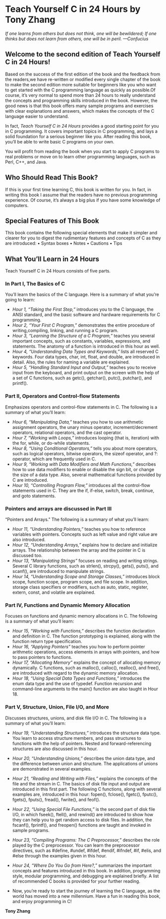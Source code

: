 # **Teach Yourself C in 24 Hours by Tony Zhang**

*If one learns from others but does not think, one will be bewildered;*
*If one thinks but does not learn from others, one will be in peril.*
*—Confucius*

## Welcome to the second edition of Teach Yourself C in 24 Hours!
Based on the success of the first edition of the book and the feedback from the readers,we have re-written or modified every single chapter of the book to make the second edition more suitable for beginners like you who want to get started with the C programming language as quickly as possible.Of course, it’s very normal to spend more than 24 hours to really understand the concepts and programming skills introduced in the book. However, the good news is that this book offers many sample programs and exercises with clear explanations and answers, which makes the concepts of the C language easier to understand.

In fact, *Teach Yourself C in 24 Hours* provides a good starting point for you in C programming.
It covers important topics in C programming, and lays a solid foundation for a serious beginner like you. After reading this book, you’ll be able to write basic C programs on your own.

You will profit from reading the book when you start to apply C programs to real problems or move on to learn other programming languages, such as Perl, C++, and Java. 

## Who Should Read This Book?
If this is your first time learning C, this book is written for you. In fact, in writing this book I assume that the readers have no previous programming experience. Of course, it’s
always a big plus if you have some knowledge of computers.

## Special Features of This Book
This book contains the following special elements that make it simpler and clearer for you to digest the rudimentary features and concepts of C as they are introduced:
• Syntax boxes
• Notes
• Cautions
• Tips

## What You’ll Learn in 24 Hours
Teach Yourself C in 24 Hours consists of five parts.
 
### In Part I, The Basics of C 
You’ll learn the basics of the C language. Here is a summary of what you’re going to learn:
- *Hour 1, “Taking the First Step,”* introduces you to the C language, the ANSI standard, and the basic software and hardware requirements for C programming.
- *Hour 2, “Your First C Program,”* demonstrates the entire procedure of writing,compiling, linking, and running a C program.
- *Hour 3, “Learning the Structure of a C Program,”* teaches you several important concepts, such as constants, variables, expressions, and statements. The anatomy of a function is introduced in this hour as well.
- *Hour 4, “Understanding Data Types and Keywords,”* lists all reserved C keywords. Four data types, char, int, float, and double, are introduced in detail. Also, the rules for naming a variable are explained.
- *Hour 5, “Handling Standard Input and Output,”* teaches you to receive input from the keyboard, and print output on the screen with the help of a set of C functions, such as getc(), getchar(), putc(), putchar(), and printf().

### Part II, Operators and Control-flow Statements 
Emphasizes operators and control-flow statements in C. The following is a summary of what you’ll learn:
- *Hour 6, “Manipulating Data,”* teaches you how to use arithmetic assignment operators, the unary minus operator, increment/decrement operators, relational operators, and the cast operator.
- *Hour 7, “Working with Loops,”* introduces looping (that is, iteration) with the for, while, or do-while statements.
- *Hour 8, “Using Conditional Operators,”* tells you about more operators, such as logical operators, bitwise operators, the sizeof operator, and ?: operator, which are frequently used in C.
- *Hour 9, “Working with Data Modifiers and Math Functions,”* describes how to use data modifiers to enable or disable the sign bit, or change the size of a data type. Also, several mathematical functions provided by C are introduced.
- *Hour 10, “Controlling Program Flow,”* introduces all the control-flow statements used in C. They are the if, if-else, switch, break, continue, and goto statements.

### Pointers and arrays are discussed in Part III
 “Pointers and Arrays.” The following is a summary of what you’ll learn:
- *Hour 11, “Understanding Pointers,”* teaches you how to reference variables with pointers. Concepts such as left value and right value are also introduced.
- *Hour 12, “Understanding Arrays,”* explains how to declare and initialize arrays. The relationship between the array and the pointer in C is discussed too.
- *Hour 13, “Manipulating Strings”* focuses on reading and writing strings. Several C library functions, such as strlen(), strcpy(), gets(), puts(), and scanf(), are introduced to manipulate strings.
- *Hour 14, “Understanding Scope and Storage Classes,”* introduces block scope, function scope, program scope, and file scope. In addition, storage class specifiers or modifiers, such as auto, static, register, extern, const, and volatile are explained.

### Part IV, Functions and Dynamic Memory Allocation 
Focuses on functions and dynamic memory allocations in C. The following is a summary of what you’ll learn:
- *Hour 15, “Working with Functions,”* describes the function declaration and definition
in C. The function prototyping is explained, along with the function return type specification.
- *Hour 16, “Applying Pointers”* teaches you how to perform pointer arithmetic operations, access elements in arrays with pointers, and how to pass pointers to functions.
- *Hour 17, “Allocating Memory”* explains the concept of allocating memory dynamically. C functions, such as malloc(), calloc(), realloc(), and free(), are introduced with regard to the dynamic memory allocation.
- *Hour 18, “Using Special Data Types and Functions,”* introduces the enum data type and the use of typedef. Function recursion and command-line arguments to the main() function are also taught in Hour 18.

### Part V, Structure, Union, File I/O, and More
Discusses structures, unions, and disk file
I/O in C. The following is a summary of what you’ll learn:
- *Hour 19, “Understanding Structures,”* introduces the structure data type. You learn to access structure members, and pass structures to functions with the help of pointers. Nested and forward-referencing structures are also discussed in this hour.
- *Hour 20, “Understanding Unions,”* describes the union data type, and the difference between union and structure. The applications of unions are demonstrated in several examples.
- *Hour 21, “Reading and Writing with Files,”* explains the concepts of the file and the stream in C. The basics of disk file input and output are introduced in this first part. The following C functions, along with several examples are, introduced in this
hour: fopen(), fclose(), fgetc(), fputc(), fgets(), fputs(), fread(), fwrite(), and feof().
- *Hour 22, “Using Special File Functions,”* is the second part of disk file I/O, in which fseek(), ftell(), and rewind() are introduced to show how they can help you to get random access to disk files. In addition, the fscanf(), fprintf(), and freopen() functions are taught and invoked in sample programs.
- *Hour 23, “Compiling Programs: The C Preprocessor,”* describes the role played by the C preprocessor. You can learn the preprocessor directives, such as #define, #undef, #ifdef, #endif, #ifndef, #if, #elis, and #else through the examples given in this hour.
- *Hour 24, “Where Do You Go from Here?,”* summarizes the important concepts and features introduced in this book. In addition, programming style, modular programming, and debugging are explained briefly. A list of recommended C books is provided for your further reading.


- Now, you’re ready to start the journey of learning the C language, as the world has moved into a new millennium. Have a fun in reading this book, and enjoy programming in C!

**Tony Zhang**
